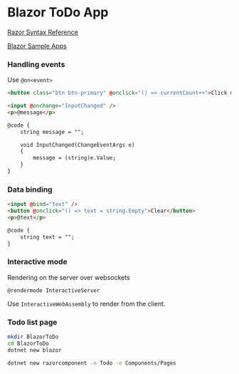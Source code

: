 
# Blazor ToDo App

[Razor Syntax Reference](https://learn.microsoft.com/en-us/aspnet/core/mvc/views/razor?view=aspnetcore-8.0)

[Blazor Sample Apps](https://github.com/dotnet/blazor-samples)

### Handling events

Use `@on<event>`

```html
<button class="btn btn-primary" @onclick="() => currentCount++">Click me</button>
```

```html
<input @onchange="InputChanged" />
<p>@message</p>

@code {
    string message = "";

    void InputChanged(ChangeEventArgs e)
    {
        message = (string)e.Value;
    }
}
```

### Data binding

```html
<input @bind="text" />
<button @onclick="() => text = string.Empty">Clear</button>
<p>@text</p>

@code {
    string text = "";
}
```

### Interactive mode

Rendering on the server over websockets

```
@rendermode InteractiveServer
```

Use `InteractiveWebAssembly` to render from the client.

### Todo list page

```bash
mkdir BlazorToDo
cd BlazorToDo
dotnet new blazor
```

```bash
dotnet new razorcomponent -n Todo -o Components/Pages
```
